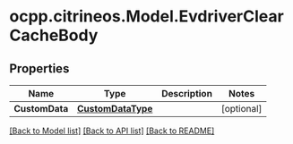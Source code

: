 # ocpp.citrineos.Model.EvdriverClearCacheBody
## Properties

Name | Type | Description | Notes
------------ | ------------- | ------------- | -------------
**CustomData** | [**CustomDataType**](CustomDataType.md) |  | [optional] 

[[Back to Model list]](../README.md#documentation-for-models) [[Back to API list]](../README.md#documentation-for-api-endpoints) [[Back to README]](../README.md)

